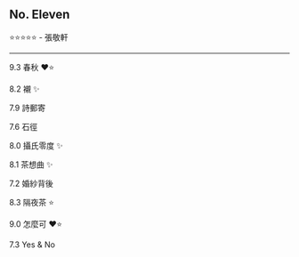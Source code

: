 No. Eleven
---
⭐⭐⭐⭐⭐ - 張敬軒

---

9.3 春秋 ❤️⭐

8.2 襯 ✨

7.9 詩郵寄

7.6 石徑

8.0 攝氏零度 ✨

8.1 茶想曲 ✨

7.2 婚紗背後

8.3 隔夜茶 ⭐

9.0 怎麼可 ❤️⭐

7.3 Yes & No
